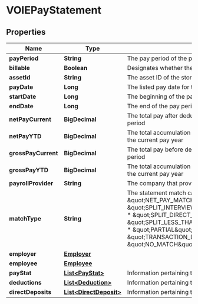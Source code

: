 

# VOIEPayStatement


## Properties

| Name | Type | Description | Notes |
|------------ | ------------- | ------------- | -------------|
|**payPeriod** | **String** | The pay period of the pay statement |  [optional] |
|**billable** | **Boolean** | Designates whether the pay statement is billable |  [optional] |
|**assetId** | **String** | The asset ID of the stored pay statement |  [optional] |
|**payDate** | **Long** | The listed pay date for the pay statement |  [optional] |
|**startDate** | **Long** | The beginning of the pay period |  [optional] |
|**endDate** | **Long** | The end of the pay period |  [optional] |
|**netPayCurrent** | **BigDecimal** | The total pay after deductions for the employee for the current pay period |  [optional] |
|**netPayYTD** | **BigDecimal** | The total accumulation of pay after deductions for the employee for the current pay year |  [optional] |
|**grossPayCurrent** | **BigDecimal** | The total pay before deductions for the employee for the current pay period |  [optional] |
|**grossPayYTD** | **BigDecimal** | The total accumulation of pay before deductions for the employee for the current pay year |  [optional] |
|**payrollProvider** | **String** | The company that provides the pay stub. |  [optional] |
|**matchType** | **String** | The statement match category. Possible values:    * \&quot;NET_PAY_MATCH\&quot;     * \&quot;SPLIT_INTERVIEW_AMOUNT_SUM_TO_NET_PAY_MATCH\&quot;     * \&quot;SPLIT_DIRECT_DEPOSIT_SUM_TO_NET_PAY_MATCH\&quot;     * \&quot;SPLIT_LESS_THAN_NET_PAY_SUM_TO_NET_PAY_MATCH\&quot;     * \&quot;PARTIAL\&quot;     * \&quot;TRANSACTION_DATE_RANGE_INVALID\&quot;     * \&quot;NO_MATCH\&quot; |  [optional] |
|**employer** | [**Employer**](Employer.md) |  |  [optional] |
|**employee** | [**Employee**](Employee.md) |  |  [optional] |
|**payStat** | [**List&lt;PayStat&gt;**](PayStat.md) | Information pertaining to the earnings on the pay statement |  [optional] |
|**deductions** | [**List&lt;Deduction&gt;**](Deduction.md) | Information pertaining to deductions on the pay statement |  [optional] |
|**directDeposits** | [**List&lt;DirectDeposit&gt;**](DirectDeposit.md) | Information pertaining to direct deposits on the pay statement |  [optional] |



